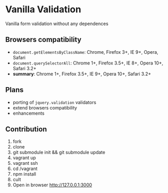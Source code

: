 Vanilla Validation
==================

Vanilla form validation without any dependences

Browsers compatibility
-------------------

- `document.getElementsByClassName`: Chrome, Firefox 3+, IE 9+, Opera, Safari
- `document.querySelectorAll`: Chrome 1+, Firefox 3.5+, IE 8+, Opera 10+, Safari 3.2+
- **summary**: Chrome 1+, Firefox 3.5+, IE 9+, Opera 10+, Safari 3.2+

Plans
-----

- porting of `jquery.validation` validators
- extend browsers compatibility
- enhancements

Contribution
------------

1. fork
2. clone
3. git submodule init && git submodule update
4. vagrant up
5. vagrant ssh
6. cd /vagrant
7. npm install
8. cult
9. Open in browser http://127.0.0.1:3000
